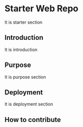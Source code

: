 # Starter Web Repo
It is starter section

## Introduction
It is introduction

## Purpose
It is purpose section

## Deployment
It is deployment section

## How to contribute